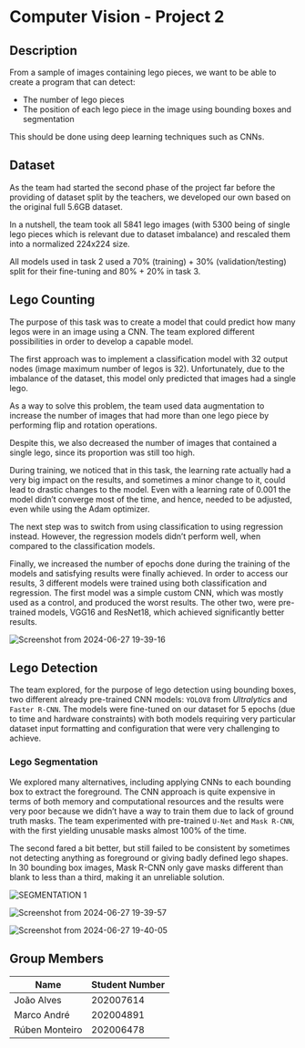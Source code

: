 # Computer Vision - Project 2

## Description

From a sample of images containing lego pieces, we want to be able to create a program that can detect:

- The number of lego pieces
- The position of each lego piece in the image using bounding boxes and segmentation

This should be done using deep learning techniques such as CNNs.

## Dataset

As the team had started the second phase of the project far before the providing of dataset split by the teachers, we developed our own based on the original full 5.6GB dataset.

In a nutshell, the team took all 5841 lego images (with 5300 being of single lego pieces which is relevant due to dataset imbalance) and rescaled them into a normalized 224x224 size.

All models used in task 2 used a 70% (training) + 30% (validation/testing) split for their fine-tuning and 80% + 20% in task 3.

## Lego Counting

The purpose of this task was to create a model that could predict how many legos were in an image using a CNN. The team explored different possibilities in order to develop a capable model.

The first approach was to implement a classification model with 32 output nodes (image maximum number of legos is 32). Unfortunately, due to the imbalance of the dataset, this model only predicted that images had a single lego.

As a way to solve this problem, the team used data augmentation to increase the number of images that had more than one lego piece by performing flip and rotation operations.

Despite this, we also decreased the number of images that contained a single lego, since its proportion was still too high.

During training, we noticed that in this task, the learning rate actually had a very big impact on the results, and sometimes a minor change to it, could lead to drastic changes to the model. Even with a learning rate of 0.001 the model didn’t converge most of the time, and hence, needed to be adjusted, even while using the Adam optimizer.

The next step was to switch from using classification to using regression instead. However, the regression models didn’t perform well, when compared to the classification models.

Finally, we increased the number of epochs done during the training of the models and satisfying results were finally achieved. In order to access our results, 3 different models were trained using both classification and regression. The first model was a simple custom CNN, which was mostly used as a control, and produced the worst results. The other two, were pre-trained models, VGG16 and ResNet18, which achieved significantly better results.

![Screenshot from 2024-06-27 19-39-16](https://github.com/m21ark/vc_t2/assets/72521279/8a5453f5-b5d5-47d8-952b-d5945f4a7ee3)


## Lego Detection

The team explored, for the purpose of lego detection using bounding boxes, two different already pre-trained CNN models: `YOLOV8` from *Ultralytics* and `Faster R-CNN`.
The models were fine-tuned on our dataset for 5 epochs (due to time and hardware constraints) with both models requiring very particular dataset input formatting and configuration that were very challenging to achieve.

### Lego Segmentation

We explored many alternatives, including applying CNNs to each bounding box to extract the foreground. The CNN approach is quite expensive in terms of both memory and computational resources and the results were very poor because we didn’t have a way to train them due to lack of ground truth masks. The team experimented with pre-trained `U-Net` and `Mask R-CNN`, with the first yielding unusable masks almost 100% of the time.

The second fared a bit better, but still failed to be consistent by sometimes not detecting anything as foreground or giving badly defined lego shapes. In 30 bounding box images, Mask R-CNN only gave masks different than blank to less than a third, making it an unreliable solution.

![SEGMENTATION 1](https://github.com/m21ark/vc_t2/assets/72521279/fbcdf878-7535-4c01-8cbc-6f1a3d28422d)

![Screenshot from 2024-06-27 19-39-57](https://github.com/m21ark/vc_t2/assets/72521279/08ed5fb6-0f95-41d3-a982-f171355e3c84)

![Screenshot from 2024-06-27 19-40-05](https://github.com/m21ark/vc_t2/assets/72521279/c5f79445-dab2-463f-8924-6f9f4a917f2d)


## Group Members

|      Name      | Student Number |
| -------------- | -------------- |
| João Alves     |   202007614    |
| Marco André    |   202004891    |
| Rúben Monteiro |   202006478    |
